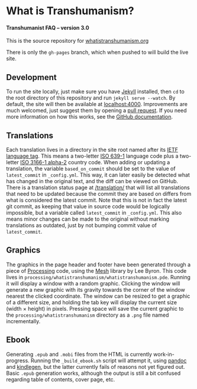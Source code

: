What is Transhumanism?
======================
#### Transhumanist FAQ – version 3.0

This is the source repository for [whatistranshumanism.org](http://whatistranshumanism.org/)

There is only the `gh-pages` branch, which when pushed to will build the live site.


Development
-----------
To run the site locally, just make sure you have [Jekyll](http://jekyllrb.com/) installed, then `cd` to the root directory of this repository and run `jekyll serve --watch`. By default, the site will then be available at [localhost:4000](http://localhost:4000). Improvements are much welcomed, just suggest them by opening a [pull request](https://github.com/alimony/whatistranshumanism.org/pulls). If you need more information on how this works, see the [GitHub documentation](https://help.github.com/articles/using-pull-requests).

Translations
------------
Each translation lives in a directory in the site root named after its [IETF language tag](https://en.wikipedia.org/wiki/IETF_language_tag). This means a two-letter [ISO 639-1](https://en.wikipedia.org/wiki/List_of_ISO_639-1_codes) language code plus a two-letter <a href="https://en.wikipedia.org/wiki/ISO_3166-1_alpha-2">ISO 3166-1 alpha-2</a> country code. When adding or updating a translation, the variable `based_on_commit` should be set to the value of `latest_commit` in `_config.yml`. This way, it can later easily be detected what has changed in the original text, and the diff can be viewed on GitHub. There is a translation status page at [/translation/](http://whatistranshumanism.org/translation/) that will list all translations that need to be updated because the commit they are based on differs from what is considered the latest commit. Note that this is not in fact the latest git commit, as keeping that value in source code would be logically impossible, but a variable called `latest_commit` in `_config.yml`. This also means minor changes can be made to the original without marking translations as outdated, just by not bumping commit value of `latest_commit`.

Graphics
--------
The graphics in the page header and footer have been generated through a piece of [Processing](http://processing.org/) code, using the [Mesh](http://leebyron.com/else/mesh/) library by Lee Byron. This code lives in `processing/whatistranshumanism/whatistranshumanism.pde`. Running it will display a window with a random graphic. Clicking the window will generate a new graphic with its gravity towards the corner of the window nearest the clicked coordinate. The window can be resized to get a graphic of a different size, and holding the tab key will display the current size (width × height) in pixels. Pressing space will save the current graphic to the `processing/whatistranshumanism` directory as a `.png` file named incrementally.

Ebook
-----
Generating `.epub` and `.mobi` files from the HTML is currently work-in-progress. Running the `_build_ebook.sh` script will attempt it, using [pandoc](http://johnmacfarlane.net/pandoc/) and [kindlegen](http://www.amazon.com/gp/feature.html?docId=1000765211), but the latter currently fails of reasons not yet figured out. Basic `.epub` generation works, although the output is still a bit confused regarding table of contents, cover page, etc.
